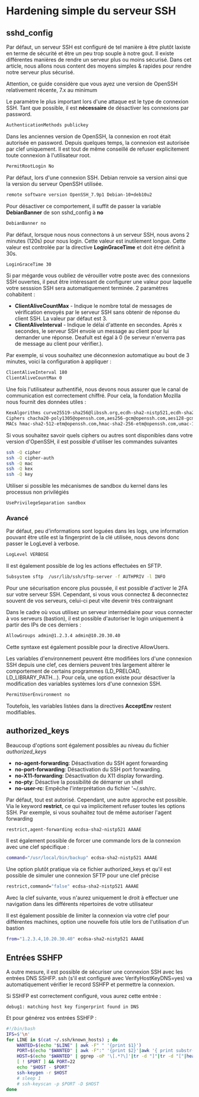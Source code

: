 # Hardening simple du serveur SSH

## sshd_config

Par défaut, un serveur SSH est configuré de tel manière à être plutôt
laxiste en terme de sécurité et être un peu trop souple à notre gout. Il
existe différentes manières de rendre un serveur plus ou moins sécurisé.
Dans cet article, nous allons nous content des moyens simples & rapides
pour rendre notre serveur plus sécurisé.

Attention, ce guide considère que vous ayez une version de OpenSSH
relativement récente, 7.x au minimum

Le paramètre le plus important lors d'une attaque est le type de
connexion SSH. Tant que possible, il est **nécessaire** de désactiver
les connexions par password.

``` bash
AuthenticationMethods publickey
```

Dans les anciennes version de OpenSSH, la connexion en root était
autorisée en password. Depuis quelques temps, la connexion est autorisée
par clef uniquement. Il est tout de même conseillé de refuser
explicitement toute connexion à l'utilisateur root.

``` bash
PermitRootLogin No
```

Par défaut, lors d'une connexion SSH. Debian renvoie sa version ainsi
que la version du serveur OpenSSH utilisée.

``` bash
remote software version OpenSSH_7.9p1 Debian-10+deb10u2
```

Pour désactiver ce comportement, il suffit de passer la variable
**DebianBanner** de son sshd_config à **no**

``` bash
DebianBanner no
```

Par défaut, lorsque nous nous connectons à un serveur SSH, nous avons 2
minutes (120s) pour nous login. Cette valeur est inutilement longue.
Cette valeur est controlée par la directive **LoginGraceTime** et doit
être définit à 30s.

``` bash
LoginGraceTime 30
```

Si par mégarde vous oubliez de vérouiller votre poste avec des
connexions SSH ouvertes, il peut être intéressant de configurer une
valeur pour laquelle votre sesssion SSH sera automatiquement terminée. 2
paramètres cohabitent :

-   **ClientAliveCountMax** - Indique le nombre total de messages de
    vérification envoyés par le serveur SSH sans obtenir de réponse du
    client SSH. La valeur par défaut est 3.
-   **ClientAliveInterval** - Indique le délai d'attente en secondes.
    Après x secondes, le serveur SSH envoie un message au client pour
    lui demander une réponse. Deafult est égal à 0 (le serveur
    n'enverra pas de message au client pour vérifier.).

Par exemple, si vous souhaitez une déconnexion automatique au bout de 3
minutes, voici la configuration à appliquer :

``` bash
ClientAliveInterval 180
ClientAliveCountMax 0
```

Une fois l'utilisateur authentifié, nous devons nous assurer que le
canal de communication est correctement chiffré. Pour cela, la fondation
Mozilla nous fournit des données utiles :

``` bash
KexAlgorithms curve25519-sha256@libssh.org,ecdh-sha2-nistp521,ecdh-sha2-nistp384,ecdh-sha2-nistp256,diffie-hellman-group-exchange-sha256
Ciphers chacha20-poly1305@openssh.com,aes256-gcm@openssh.com,aes128-gcm@openssh.com,aes256-ctr,aes192-ctr,aes128-ctr
MACs hmac-sha2-512-etm@openssh.com,hmac-sha2-256-etm@openssh.com,umac-128-etm@openssh.com,hmac-sha2-512,hmac-sha2-256,umac-128@openssh.com
```

Si vous souhaitez savoir quels ciphers ou autres sont disponibles dans
votre version d'OpenSSH, il est possible d'utiliser les commandes
suivantes

``` bash
ssh -Q cipher
ssh -Q cipher-auth
ssh -Q mac
ssh -Q kex
ssh -Q key
```

Utiliser si possible les mécanismes de sandbox du kernel dans les
processus non privilégiés

``` bash
UsePrivilegeSeparation sandbox
```

### Avancé

Par défaut, peu d'informations sont loguées dans les logs, une
information pouvant être utile est la fingerprint de la clé utilisée,
nous devons donc passer le LogLevel à verbose.

``` bash
LogLevel VERBOSE
```

Il est également possible de log les actions effectuées en SFTP.

``` bash
Subsystem sftp  /usr/lib/ssh/sftp-server -f AUTHPRIV -l INFO
```

Pour une sécurisation encore plus poussée, il est possible d'activer le
2FA sur votre serveur SSH. Cependant, si vous vous connectez &
deconnectez souvent de vos serveurs, celui-ci peut vite devenir très
contraignant

Dans le cadre où vous utilisez un serveur intermédiaire pour vous
connecter à vos serveurs (bastion), il est possible d'autoriser le
login uniquement à partir des IPs de ces derniers :

``` bash
AllowGroups admin@1.2.3.4 admin@10.20.30.40
```

Cette syntaxe est également possible pour la directive AllowUsers.

Les variables d'environnement peuvent être modifiées lors d'une
connexion SSH depuis une clef, ces derniers peuvent très largement
altérer le comportement de certains programmes (LD_PRELOAD,
LD_LIBRARY_PATH...). Pour cela, une option existe pour désactiver la
modification des variables systèmes lors d'une connexion SSH.

``` bash
PermitUserEnvironment no
```

Toutefois, les variables listées dans la directives **AcceptEnv**
restent modifiables.

## authorized_keys

Beaucoup d'options sont également possibles au niveau du fichier
*authorized_keys*

-   **no-agent-forwarding**: Désactivation du SSH agent forwarding
-   **no-port-forwarding**: Désactivation du SSH port forwarding.
-   **no-X11-forwarding**: Désactivation du X11 display forwarding.
-   **no-pty**: Désactive la possibilité de démarrer un shell
-   **no-user-rc**: Empêche l'interprétation du fichier '~/.ssh/rc.

Par défaut, tout est autorisé. Cependant, une autre approche est
possible. Via le keyword **restrict**, ce qui va implicitement refuser
toutes les options SSH. Par exemple, si vous souhaitez tout de même
autoriser l'agent forwarding

``` bash
restrict,agent-forwarding ecdsa-sha2-nistp521 AAAAE
```

Il est également possible de forcer une commande lors de la connexion
avec une clef spécifique :

``` bash
command="/usr/local/bin/backup" ecdsa-sha2-nistp521 AAAAE
```

Une option plutôt pratique via ce fichier authorized_keys et qu'il est
possible de simuler une connexion SFTP pour une clef précise

``` bash
restrict,command="false" ecdsa-sha2-nistp521 AAAAE
```

Avec la clef suivante, vous n'aurez uniquement le droit à effectuer une
navigation dans les différents répertoires de votre utilisateur

Il est également possible de limiter la connexion via votre clef pour
différentes machines, option une nouvelle fois utile lors de
l'utilisation d'un bastion

``` bash
from="1.2.3.4,10.20.30.40" ecdsa-sha2-nistp521 AAAAE
```

## Entrées SSHFP

A outre mesure, il est possible de sécuriser une connexion SSH avec les entrées DNS SSHFP. ssh (s'il est configuré avec VerifyHostKeyDNS=yes) va automatiquement vérifier le record SSHFP et permettre la connexion.

Si SSHFP est correctement configuré, vous aurez cette entrée :

```
debug1: matching host key fingerprint found in DNS
```

Et pour générez vos entrées SSHFP :

```bash
#!/bin/bash
IFS=$'\n'
for LINE in $(cat ~/.ssh/known_hosts) ; do
    WANTED=$(echo "$LINE" | awk -F" " '{print $1}')
    PORT=$(echo "$WANTED" | awk -F":" '{print $2}'|awk '{ print substr( $0, 0,4 ) }')
    HOST=$(echo "$WANTED" | ggrep -oP '\[.*?\]'|tr -d "]"|tr -d "["|head -1)
    [ ! $PORT ] && PORT=22
    echo "$HOST - $PORT"
    ssh-keygen -r $HOST
    # sleep 1
    # ssh-keyscan -p $PORT -D $HOST
done
```
